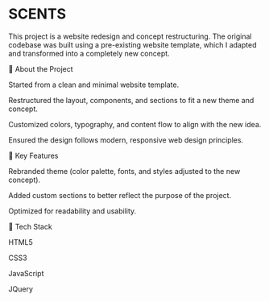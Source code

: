 # SCENTS
This project is a website redesign and concept restructuring. The original codebase was built using a pre-existing website template, which I adapted and transformed into a completely new concept.

🔹 About the Project

Started from a clean and minimal website template.

Restructured the layout, components, and sections to fit a new theme and concept.

Customized colors, typography, and content flow to align with the new idea.

Ensured the design follows modern, responsive web design principles.

🔹 Key Features

Rebranded theme (color palette, fonts, and styles adjusted to the new concept).

Added custom sections to better reflect the purpose of the project.

Optimized for readability and usability.

🔹 Tech Stack

HTML5

CSS3

JavaScript

JQuery
